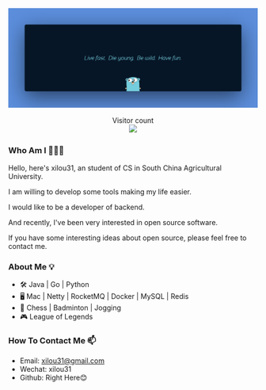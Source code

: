 <img src="https://raw.githubusercontent.com/xilou31/xilou31/main/image/banner.png" alt="Live fast. Die young. Be wild. Have fun.">

<p align="center"> 
  Visitor count<br>
  <img src="http://47.112.171.94:4300/count.svg" />
</p>

### Who Am I 👨🏻‍💻

Hello, here's xilou31, an student of CS in South China Agricultural University.

I am willing to develop some tools making my life easier. 

I would like to be a developer of backend.

And recently, I've been very interested in open source software.

If you have some interesting ideas about open source, please feel free to contact me.

### About Me 💡

- 🛠️  Java  | Go | Python
- 🖥️  Mac   | Netty | RocketMQ | Docker | MySQL | Redis
- 🎲  Chess | Badminton | Jogging
- 🎮  League of Legends

### How To Contact Me 📫

+ Email:   xilou31@gmail.com
+ Wechat:  xilou31
+ Github:  Right Here😊
